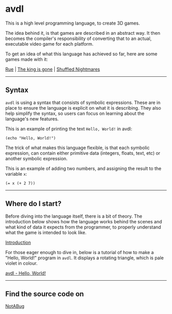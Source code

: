 # avdl

This is a high level programming language, to create 3D games.

The idea behind it, is that games are described in
an abstract way. It then becomes the compiler's responsibility
of converting that to an actual, executable video game for
each platform.

To get an idea of what this language has achieved so far,
here are some games made with it:

<a class="menu" href="@ROOT@/games/rue.html">Rue</a> |
<a class="menu" href="@ROOT@/the_king_is_gone.html">The king is gone</a> |
<a class="menu" href="@ROOT@/shuffled_nightmares.html">Shuffled Nightmares</a>

---

## Syntax

`avdl` is using a syntax that consists of symbolic expressions.
These are in place to ensure the language is explicit on what
it is describing. They also help simplify the syntax,
so users can focus on learning about the language's new features.

This is an example of printing the text `Hello, World!` in avdl:

	(echo "Hello, World!")

The trick of what makes this language flexible, is that each
symbolic expression, can contain either primitive data (integers,
floats, text, etc) or another symbolic expression.

This is an example of adding two numbers, and assigning the result
to the variable `x`:

	(= x (+ 2 7))

---

## Where do I start?

Before diving into the language itself, there is a bit of theory.
The introduction below shows how the language works behind the scenes
and what kind of data it expects from the programmer, to properly
understand what the game is intended to look like.

<a class="menu" href="@ROOT@/avdl/introduction.html">Introduction</a>

For those eager enough to dive in, below is a tutorial of how to
make a "Hello, World!" program in `avdl`. It displays a rotating
triangle, which is pale violet in colour.

<a class="menu" href="@ROOT@/avdl/hello-world.html">avdl - Hello, World!</a>

---

## Find the source code on

<a class="button" href="https://notabug.org/tomtsagk/avdl">NotABug</a>
